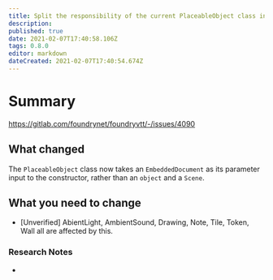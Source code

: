 ```yaml
---
title: Split the responsibility of the current PlaceableObject class into core data management, permission control, and configuration which extends EmbeddedEntity vs the Canvas object representation and UX which extends PlaceableObject
description: 
published: true
date: 2021-02-07T17:40:58.106Z
tags: 0.8.0
editor: markdown
dateCreated: 2021-02-07T17:40:54.674Z
---
```


# Summary
https://gitlab.com/foundrynet/foundryvtt/-/issues/4090

## What changed

The `PlaceableObject` class now takes an `EmbeddedDocument` as its parameter input to the constructor, rather than an `object` and a `Scene`.

## What you need to change

- [Unverified] AbientLight, AmbientSound, Drawing, Note, Tile, Token, Wall all are affected by this.

### Research Notes

- 